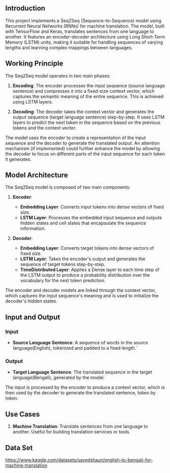 ## Introduction

This project implements a Seq2Seq (Sequence-to-Sequence) model using Recurrent Neural Networks (RNNs) for machine translation. The model, built with TensorFlow and Keras, translates sentences from one language to another. It features an encoder-decoder architecture using Long Short-Term Memory (LSTM) units, making it suitable for handling sequences of varying lengths and learning complex mappings between languages.

## Working Principle

The Seq2Seq model operates in two main phases:

1. **Encoding**: The encoder processes the input sequence (source language sentence) and compresses it into a fixed-size context vector, which captures the semantic meaning of the entire sequence. This is achieved using LSTM layers.

2. **Decoding**: The decoder takes the context vector and generates the output sequence (target language sentence) step-by-step. It uses LSTM layers to predict the next token in the sequence based on the previous tokens and the context vector.

The model uses the encoder to create a representation of the input sequence and the decoder to generate the translated output. An attention mechanism (if implemented) could further enhance the model by allowing the decoder to focus on different parts of the input sequence for each token it generates.

## Model Architecture

The Seq2Seq model is composed of two main components:

1. **Encoder**:
   - **Embedding Layer**: Converts input tokens into dense vectors of fixed size.
   - **LSTM Layer**: Processes the embedded input sequence and outputs hidden states and cell states that encapsulate the sequence information.

2. **Decoder**:
   - **Embedding Layer**: Converts target tokens into dense vectors of fixed size.
   - **LSTM Layer**: Takes the encoder's output and generates the sequence of target tokens step-by-step.
   - **TimeDistributed Layer**: Applies a Dense layer to each time step of the LSTM output to produce a probability distribution over the vocabulary for the next token prediction.

The encoder and decoder models are linked through the context vector, which captures the input sequence's meaning and is used to initialize the decoder's hidden states.

## Input and Output

### Input
- **Source Language Sentence**: A sequence of words in the source language(English), tokenized and padded to a fixed length.`

### Output
- **Target Language Sentence**: The translated sequence in the target language(Bengali), generated by the model.`

The input is processed by the encoder to produce a context vector, which is then used by the decoder to generate the translated sentence, token by token.

## Use Cases

1. **Machine Translation**: Translate sentences from one language to another. Useful for building translation services or tools.

## Data Set
https://www.kaggle.com/datasets/sayedshaun/english-to-bengali-for-machine-translation
